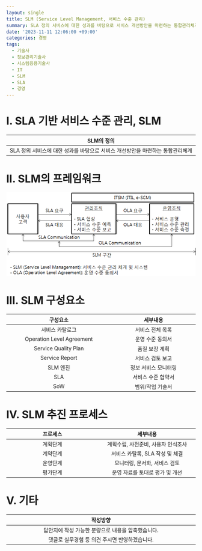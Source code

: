 ```yaml
---
layout: single
title: SLM (Service Level Management, 서비스 수준 관리)
summary: SLA 정의 서비스에 대한 성과를 바탕으로 서비스 개선방안을 마련하는 통합관리체계
date: '2023-11-11 12:06:00 +09:00'
categories: 경영
tags:
  - 기술사
  - 정보관리기술사
  - 시스템응용기술사
  - IT
  - SLM
  - SLA
  - 경영
---
```


# I. SLA 기반 서비스 수준 관리, SLM

SLM의 정의 |
:---:|
SLA 정의 서비스에 대한 성과를 바탕으로 서비스 개선방안을 마련하는 통합관리체계 |

# II. SLM의 프레임워크

![샘플이미지](/assets/2023-11-11-SLM01.webp "출처:https://itpenote.tistory.com/205")

# III. SLM 구성요소

구성요소 | 세부내용
:---:|:---:
서비스 카탈로그 | 서비스 전체 목록
Operation Level Agreement | 운영 수준 동의서
Service Quality Plan | 품질 보장 계획
Service Report | 서비스 검토 보고
SLM 엔진 | 정보 서비스 모니터링
SLA | 서비스 수준 협약서
SoW | 범위/작업 기술서

# IV. SLM 추진 프로세스

프로세스 | 세부내용
:---: | :---:
계획단계 | 계획수립, 사전준비, 사용자 인식조사
계약단계 | 서비스 카탈록, SLA 작성 및 체결
운영단계 | 모니터링, 문서화, 서비스 검토
평가단계 | 운영 자료를 토대로 평가 및 개선


# V. 기타

작성방향 |
:---:|
답안지에 작성 가능한 분량으로 내용을 압축했습니다. |
댓글로 실무경험 등 의견 주시면 반영하겠습니다. |

<style>
table th:first-of-type {
    width: 1%;
}
table th:nth-of-type(2) {
    width: 1%;
}
table th:nth-of-type(3) {
    width: 1%;
}
</style>